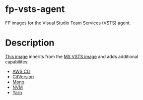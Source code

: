 # fp-vsts-agent
FP images for the Visual Studio Team Services (VSTS) agent.

# Description
[This image](https://hub.docker.com/r/frontporch/fp-vsts-agent/) inherits from the [MS VSTS image](https://github.com/Microsoft/vsts-agent-docker) and adds additional capabilites:
- [AWS CLI](https://aws.amazon.com/cli/)
- [GitVersion](https://github.com/GitTools/GitVersion)
- [Mono](https://www.mono-project.com)
- [NVM](https://github.com/creationix/nvm)
- [Yarn](https://yarnpkg.com/en/)
